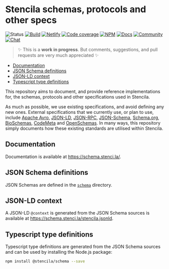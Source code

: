 # Stencila schemas, protocols and other specs

![Status](https://img.shields.io/badge/status-draft-orange.svg)
[![Build](https://travis-ci.org/stencila/schema.svg?branch=master)](https://travis-ci.org/stencila/schema)
[![Netlify](https://img.shields.io/netlify/b0e0d714-29f1-4ad1-8a7d-1af7799fb85b)](https://app.netlify.com/sites/stencila-schema/deploys)
[![Code coverage](https://codecov.io/gh/stencila/schema/branch/master/graph/badge.svg)](https://codecov.io/gh/stencila/schema)
[![NPM](https://img.shields.io/npm/v/@stencila/schema.svg?style=flat)](https://www.npmjs.com/package/@stencila/schema)
[![Docs](https://img.shields.io/badge/docs-latest-blue.svg)](https://schema.stenci.la/)
[![Community](https://img.shields.io/badge/join-community-green.svg)](https://community.stenci.la)
[![Chat](https://badges.gitter.im/stencila/stencila.svg)](https://gitter.im/stencila/stencila)

> :sparkles:
> This is a **work in progress**. But comments, suggestions, and pull requests are very much appreciated
> :sparkles:

<!-- Automatically generated TOC. Don't edit, `make docs` instead -->

<!-- toc -->

- [Documentation](#documentation)
- [JSON Schema definitions](#json-schema-definitions)
- [JSON-LD context](#json-ld-context)
- [Typescript type definitions](#typescript-type-definitions)

<!-- tocstop -->

This repository aims to document, and provide reference implementations for, the schemas, protocols and other specifications used in Stencila.

As much as possible, we use existing specifications, and avoid defining any new ones. External specifications that we currently use, or plan to use, include [Apache Avro], [JSON-LD], [JSON-RPC], [JSON-Schema], [Schema.org], [BioSchemas], [CodeMeta] and [OpenSchemas]. In many ways, this repository simply documents how these existing standards are utilised within Stencila.

## Documentation

Documentation is available at https://schema.stenci.la/.

## JSON Schema definitions

JSON Schemas are defined in the [`schema`](schema) directory.

## JSON-LD context

A JSON-LD `@context` is generated from the JSON Schema sources is available at https://schema.stenci.la/stencila.jsonld.

## Typescript type definitions

Typescript type definitions are generated from the JSON Schema sources and can be used by installing the Node.js package:

```bash
npm install @stencila/schema --save
```

[apache avro]: (https://avro.apache.org)
[bioschemas]: (https://bioschemas.org)
[codemeta]: (https://codemeta.github.io)
[json-ld]: (https://json-ld.org)
[json-rpc]: (https://www.jsonrpc.org)
[json-schema]: (https://json-schema.org)
[openschemas]: (https://openschemas.github.io)
[schema.org]: (https://schema.org)
